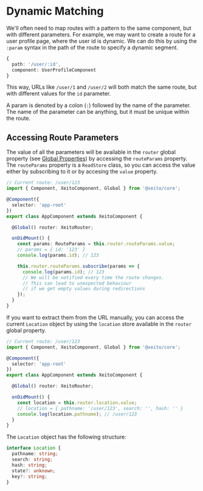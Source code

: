 # Dynamic Matching

We'll often need to map routes with a pattern to the same component, but with different parameters. For example, we may want to create a route for a user profile page, where the user id is dynamic.
We can do this by using the `:param` syntax in the path of the route to specify a dynamic segment.

```typescript
{
  path: '/user/:id',
  component: UserProfileComponent
}
```
This way, URLs like `/user/1` and `/user/2` will both match the same route, but with different values for the `id` parameter.

A param is denoted by a colon (`:`) followed by the name of the parameter. The name of the parameter can be anything, but it must be unique within the route. 

## Accessing Route Parameters

The value of all the parameters will be available in the `router` global property (see [Global Properties](../components/global)) by accessing the `routeParams` property.
The `routeParams` property is a `ReadStore` class, so you can access the value either by subscribing to it or by accesing the `value` property.


```typescript
// Current route: /user/123
import { Component, XeitoComponent, Global } from '@xeito/core';

@Component({
  selector: 'app-root'
})
export class AppComponent extends XeitoComponent {

  @Global() router: XeitoRouter;

  onDidMount() {
    const params: RouteParams = this.router.routeParams.value;
    // params = { id: '123' }
    console.log(params.id); // 123

    this.router.routeParams.subscribe(params => {
      console.log(params.id); // 123
      // We will be notified every time the route changes.
      // This can lead to unexpected behaviour 
      // if we get empty values during redirections
    });
  }
}
```

If you want to extract them from the URL manually, you can access the current `Location` object by using the `location` store available in the `router` global property.

```typescript
// Current route: /user/123
import { Component, XeitoComponent, Global } from '@xeito/core';

@Component({
  selector: 'app-root'
})
export class AppComponent extends XeitoComponent {

  @Global() router: XeitoRouter;

  onDidMount() {
    const location = this.router.location.value;
    // location = { pathname: '/user/123', search: '', hash: '' }
    console.log(location.pathname); // /user/123
  }
}
```

The `Location` object has the following structure:

```typescript
interface Location {
  pathname: string;
  search: string;
  hash: string;
  state?: unknown;
  key?: string;
}
```